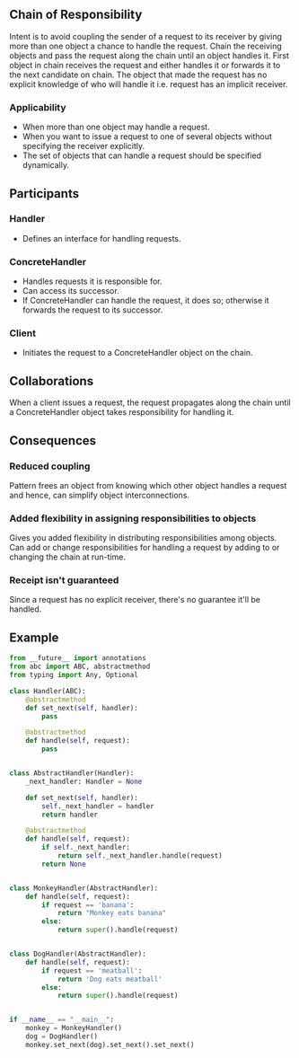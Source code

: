 ## Chain of Responsibility

Intent is to avoid coupling the sender of a request to its receiver by giving more than one object a chance to handle the request. Chain the receiving objects and pass the request along the chain until an object handles it. First object in chain receives the request and either handles it or forwards it to the next candidate on chain. The object that made the request has no explicit knowledge of who will handle it i.e. request has an implicit receiver.

### Applicability

- When more than one object may handle a request.
- When you want to issue a request to one of several objects without specifying the receiver explicitly.
- The set of objects that can handle a request should be specified dynamically.

## Participants

### Handler

- Defines an interface for handling requests.

### ConcreteHandler

- Handles requests it is responsible for.
- Can access its successor.
- If ConcreteHandler can handle the request, it does so; otherwise it forwards the request to its successor.

### Client

- Initiates the request to a ConcreteHandler object on the chain.

## Collaborations

When a client issues a request, the request propagates along the chain until a ConcreteHandler object takes responsibility for handling it.

## Consequences

### Reduced coupling

Pattern frees an object from knowing which other object handles a request and hence, can simplify object interconnections.

### Added flexibility in assigning responsibilities to objects

Gives you added flexibility in distributing responsibilities among objects. Can add or change responsibilities for handling a request by adding to or changing the chain at run-time.

### Receipt isn't guaranteed

Since a request has no explicit receiver, there's no guarantee it'll be handled.

## Example

```py
from __future__ import annotations
from abc import ABC, abstractmethod
from typing import Any, Optional

class Handler(ABC):
    @abstractmethod
    def set_next(self, handler):
        pass

    @abstractmethod
    def handle(self, request):
        pass


class AbstractHandler(Handler):
    _next_handler: Handler = None

    def set_next(self, handler):
        self._next_handler = handler
        return handler

    @abstractmethod
    def handle(self, request):
        if self._next_handler:
            return self._next_handler.handle(request)
        return None


class MonkeyHandler(AbstractHandler):
    def handle(self, request):
        if request == 'banana':
            return "Monkey eats banana"
        else:
            return super().handle(request)


class DogHandler(AbstractHandler):
    def handle(self, request):
        if request == 'meatball':
            return 'Dog eats meatball'
        else:
            return super().handle(request)


if __name__ == "__main__":
    monkey = MonkeyHandler()
    dog = DogHandler()
    monkey.set_next(dog).set_next().set_next()
```
